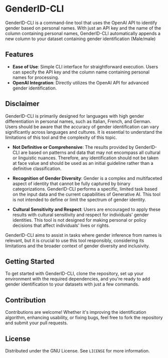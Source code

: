 # GenderID-CLI
GenderID-CLI is a command-line tool that uses the OpenAI API to identify gender based on personal names. With just an API key and the name of the column containing personal names, GenderID-CLI automatically appends a new column to your dataset containing gender identification (Male/male)

## Features

- **Ease of Use**: Simple CLI interface for straightforward execution. Users can specify the API key and the column name containing personal names for processing.
- **OpenAI Integration**: Directly utilizes the OpenAI API for advanced gender identification.
  


## Disclaimer


GenderID-CLI is primarily designed for languages with high gender differentiation in personal names, such as Italian, French, and German. Users should be aware that the accuracy of gender identification can vary significantly across languages and cultures. It is essential to understand the limitations of this tool and the complexity of this topic.

- **Not Definitive or Comprehensive**: The results provided by GenderID-CLI are based on patterns and data that may not encompass all cultural or linguistic nuances. Therefore, any identification should not be taken at face value and should be used as an initial guideline rather than a definitive classification.

- **Recognition of Gender Diversity**: Gender is a complex and multifaceted aspect of identity that cannot be fully captured by binary categorizations. GenderID-CLI performs a specific, limited task based on the input data and the current capabilities of Generative AI. This tool is not intended to define or limit the spectrum of gender identity.

- **Cultural Sensitivity and Respect**: Users are encouraged to apply these results with cultural sensitivity and respect for individuals' gender identities. This tool is not designed for making personal or policy decisions that affect individuals' lives or rights.

GenderID-CLI aims to assist in tasks where gender inference from names is relevant, but it is crucial to use this tool responsibly, considering its limitations and the broader context of gender diversity and inclusivity.

## Getting Started

To get started with GenderID-CLI, clone the repository, set up your environment with the required dependencies, and you're ready to add gender identification to your datasets with just a few commands.

## Contribution

Contributions are welcome! Whether it's improving the identification algorithm, enhancing usability, or fixing bugs, feel free to fork the repository and submit your pull requests.

## License

Distributed under the GNU License. See `LICENSE` for more information.




